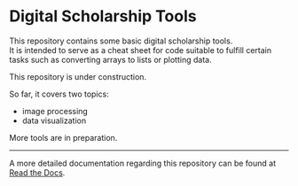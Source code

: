 # Digital Scholarship Tools  

This repository contains some basic digital scholarship tools.  
It is intended to serve as a cheat sheet for code suitable to fulfill certain
tasks such as converting arrays to lists or plotting data. 

This repository is under construction.  

So far, it covers two topics:
- image processing
- data visualization

 More tools are in preparation.

 ---

 A more detailed documentation regarding this repository can be found at [Read the Docs](https://digital-scholarship-tools.readthedocs.io/en/latest/index.html).
